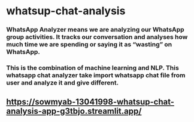 # whatsup-chat-analysis
### WhatsApp Analyzer means we are analyzing our WhatsApp group activities. It tracks our conversation and analyses how much time we are spending or saying it as “wasting” on WhatsApp. 


### This is the combination of machine learning and NLP. This whatsapp chat analyzer take import whatsapp chat file from user and analyze it and give different.

## https://sowmyab-13041998-whatsup-chat-analysis-app-g3tbjo.streamlit.app/
